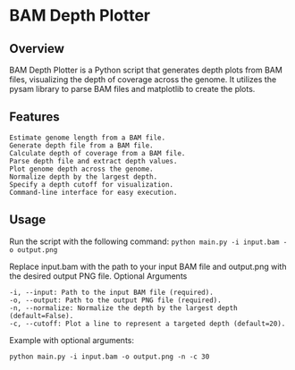 # BAM Depth Plotter
## Overview

BAM Depth Plotter is a Python script that generates depth plots from BAM files, visualizing the depth of coverage across the genome. It utilizes the pysam library to parse BAM files and matplotlib to create the plots.
## Features

    Estimate genome length from a BAM file.
    Generate depth file from a BAM file.
    Calculate depth of coverage from a BAM file.
    Parse depth file and extract depth values.
    Plot genome depth across the genome.
    Normalize depth by the largest depth.
    Specify a depth cutoff for visualization.
    Command-line interface for easy execution.

## Usage
Run the script with the following command:
`python main.py -i input.bam -o output.png`

Replace input.bam with the path to your input BAM file and output.png with the desired output PNG file.
Optional Arguments

    -i, --input: Path to the input BAM file (required).
    -o, --output: Path to the output PNG file (required).
    -n, --normalize: Normalize the depth by the largest depth (default=False).
    -c, --cutoff: Plot a line to represent a targeted depth (default=20).

Example with optional arguments:

`python main.py -i input.bam -o output.png -n -c 30`

